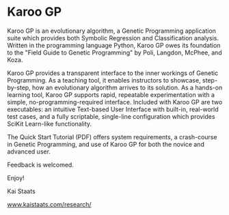 # Karoo GP

Karoo GP is an evolutionary algorithm, a Genetic Programming application suite which provides both Symbolic Regression and Classification analysis. Written in the programming language Python, Karoo GP owes its foundation to the "Field Guide to Genetic Programming" by Poli, Langdon, McPhee, and Koza.

Karoo GP provides a transparent interface to the inner workings of Genetic Programming. As a teaching tool, it enables instructors to showcase, step-by-step, how an evolutionary algorithm arrives to its solution. As a hands-on learning tool, Karoo GP supports rapid, repeatable experimentation with a simple, no-programming-required interface. Included with Karoo GP are two executables: an intuitive Text-based User Interface with built-in, real-world test cases, and a fully scriptable, single-line configuration which provides SciKit Learn-like functionality.

The Quick Start Tutorial (PDF) offers system requirements, a crash-course in Genetic Programming, and use of Karoo GP for both the novice and advanced user.

Feedback is welcomed.

Enjoy!

Kai Staats

www.kaistaats.com/research/

